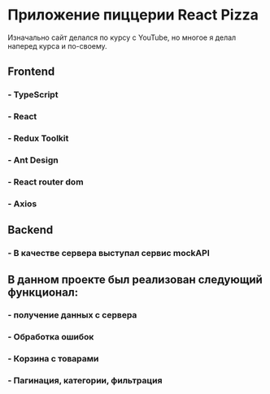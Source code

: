 # Приложение пиццерии React Pizza
Изначально сайт делался по курсу с YouTube, но многое я делал наперед курса и по-своему.
## Frontend
### - TypeScript
### - React
### - Redux Toolkit
### - Ant Design
### - React router dom
### - Axios
## Backend
### - В качестве сервера выступал сервис mockAPI
## В данном проекте был реализован следующий функционал: 
### - получение данных с сервера
### - Обработка ошибок
### - Корзина с товарами
### - Пагинация, категории, фильтрация
